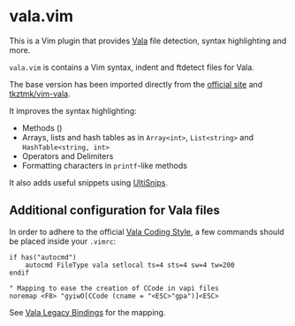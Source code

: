 # vala.vim

This is a Vim plugin that provides [Vala][vala] file detection, syntax highlighting and more.

`vala.vim` is contains a Vim syntax, indent and ftdetect files for Vala.

The base version has been imported directly from the [official site][vala-vim] and [tkztmk/vim-vala][tkztmk].

It improves the syntax highlighting:

* Methods ()
* Arrays, lists and hash tables as in `Array<int>`, `List<string>` and `HashTable<string, int>`
* Operators and Delimiters
* Formatting characters in `printf`-like methods

It also adds useful snippets using [UltiSnips][ultisnips].

## Additional configuration for Vala files

In order to adhere to the official [Vala Coding Style][vcs], a few commands should be placed inside your `.vimrc`:

```vim
if has("autocmd")
	autocmd FileType vala setlocal ts=4 sts=4 sw=4 tw=200
endif

" Mapping to ease the creation of CCode in vapi files
noremap <F8> "gyiwO[CCode (cname = "<ESC>"gpa")]<ESC>
```

See [Vala Legacy Bindings][ccode] for the mapping.

[vala]:https://wiki.gnome.org/Projects/Vala
[vala-vim]:https://wiki.gnome.org/Projects/Vala/Vim
[tkztmk]:https://github.com/tkztmk/vim-vala
[vcs]:https://wiki.gnome.org/Projects/Vala/Hacking#Coding_Style
[ccode]:https://wiki.gnome.org/Projects/Vala/LegacyBindings
[ultisnips]:https://github.com/sirver/UltiSnips
